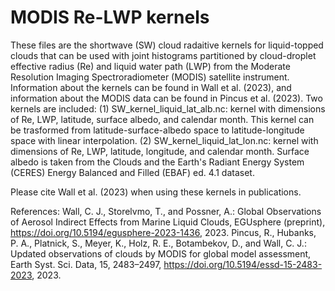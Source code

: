 # MODIS Re-LWP kernels
These files are the shortwave (SW) cloud radaitive kernels for liquid-topped clouds that can be used with joint histograms partitioned by cloud-droplet effective radius (Re) and liquid water path (LWP) from the Moderate Resolution Imaging Spectroradiometer (MODIS) satellite instrument. Information about the kernels can be found in Wall et al. (2023), and information about the MODIS data can be found in Pincus et al. (2023). Two kernels are included:
(1) SW_kernel_liquid_lat_alb.nc: kernel with dimensions of Re, LWP, latitude, surface albedo, and calendar month. This kernel can be trasformed from latitude-surface-albedo space to latitude-longitude space with linear interpolation.
(2) SW_kernel_liquid_lat_lon.nc: kernel with dimensions of Re, LWP, latitude, longitude, and calendar month. Surface albedo is taken from the Clouds and the Earth's Radiant Energy System (CERES) Energy Balanced and Filled (EBAF) ed. 4.1 dataset.

Please cite Wall et al. (2023) when using these kernels in publications.

References:
Wall, C. J., Storelvmo, T., and Possner, A.: Global Observations of Aerosol Indirect Effects from Marine Liquid Clouds, EGUsphere (preprint), https://doi.org/10.5194/egusphere-2023-1436, 2023.
Pincus, R., Hubanks, P. A., Platnick, S., Meyer, K., Holz, R. E., Botambekov, D., and Wall, C. J.: Updated observations of clouds by MODIS for global model assessment, Earth Syst. Sci. Data, 15, 2483–2497, https://doi.org/10.5194/essd-15-2483-2023, 2023.
